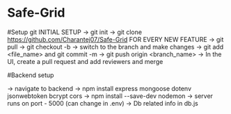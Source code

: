 # Safe-Grid

#Setup git
INITIAL SETUP
-> git init
-> git clone https://github.com/Charantej07/Safe-Grid
FOR EVERY NEW FEATURE 
-> git pull
-> git checkout -b <your branch name>
-> switch to the branch and make changes
-> git add <file_name> and git commit -m <msg>
-> git push origin <branch_name>
-> In the UI, create a pull request and add reviewers and merge


#Backend setup

-> navigate to backend
-> npm install express mongoose dotenv jsonwebtoken bcrypt cors
-> npm install --save-dev nodemon
-> server runs on port - 5000 (can change in .env)
-> Db related info in db.js
